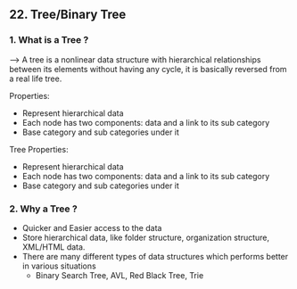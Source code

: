 ## 22. Tree/Binary Tree

### 1. What is a Tree ?
--> A tree is a nonlinear data structure with hierarchical relationships between its elements without having any cycle, it is basically reversed from a real life tree.

Properties:
 - Represent hierarchical data
 - Each node has two components: data and a link to its sub category
 - Base category and sub categories under it

Tree Properties:
 - Represent hierarchical data
 - Each node has two components: data and a link to its sub category
 - Base category and sub categories under it

### 2. Why a Tree ?
- Quicker and Easier access to the data
- Store hierarchical data, like folder structure, organization structure, XML/HTML data.
- There are many different types of data structures which performs better in various situations
    - Binary Search Tree, AVL, Red Black Tree, Trie